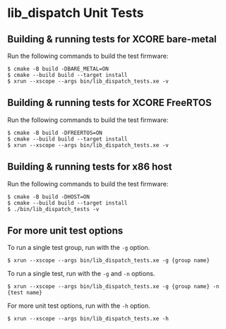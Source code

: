 # lib_dispatch Unit Tests

## Building & running tests for XCORE bare-metal

Run the following commands to build the test firmware:

    $ cmake -B build -DBARE_METAL=ON
    $ cmake --build build --target install
    $ xrun --xscope --args bin/lib_dispatch_tests.xe -v

## Building & running tests for XCORE FreeRTOS

Run the following commands to build the test firmware:

    $ cmake -B build -DFREERTOS=ON
    $ cmake --build build --target install
    $ xrun --xscope --args bin/lib_dispatch_tests.xe -v

## Building & running tests for x86 host

Run the following commands to build the test firmware:

    $ cmake -B build -DHOST=ON
    $ cmake --build build --target install
    $ ./bin/lib_dispatch_tests -v

## For more unit test options

To run a single test group, run with the `-g` option.

    $ xrun --xscope --args bin/lib_dispatch_tests.xe -g {group name}

To run a single test, run with the `-g` and `-n` options.

    $ xrun --xscope --args bin/lib_dispatch_tests.xe -g {group name} -n {test name}

For more unit test options, run with the `-h` option.

    $ xrun --xscope --args bin/lib_dispatch_tests.xe -h

